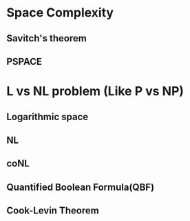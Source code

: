 # Space Complexity

## Savitch's theorem

## PSPACE


# L vs NL problem (Like P vs NP)
## Logarithmic space


## NL

## coNL

## Quantified Boolean Formula(QBF)

## Cook-Levin Theorem